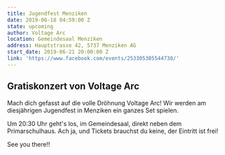 ```yaml
---
title: Jugendfest Menziken
date: 2019-06-18 04:59:00 Z
state: upcoming
author: Voltage Arc
location: Gemeindesaal Menziken
address: Hauptstrasse 42, 5737 Menziken AG
start_date: 2019-06-21 20:00:00 Z
link: 'https://www.facebook.com/events/253305305544738/'
---
```


## Gratiskonzert von Voltage Arc

Mach dich gefasst auf die volle Dröhnung Voltage Arc! Wir werden am diesjährigen Jugendfest in Menziken ein ganzes Set spielen.

Um 20:30 Uhr geht's los, im Gemeindesaal, direkt neben dem Primarschulhaus. Ach ja, und Tickets brauchst du keine, der Eintritt ist frei!

See you there!!
